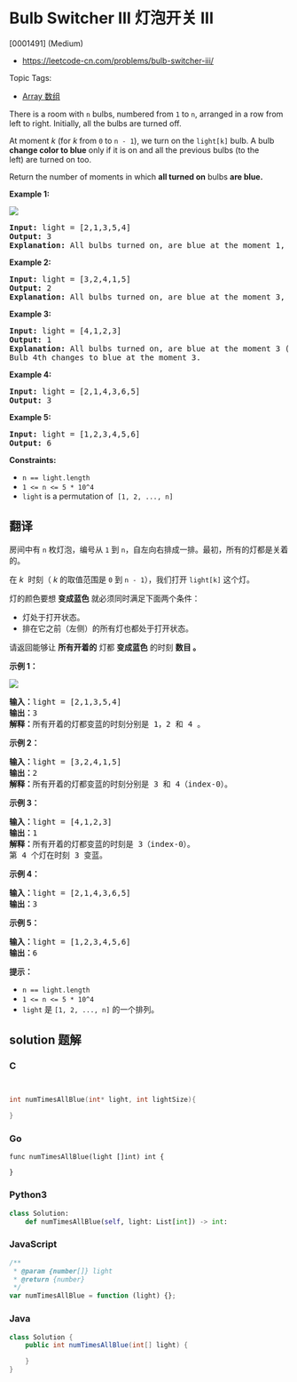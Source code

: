 # Bulb Switcher III 灯泡开关 III

[0001491] (Medium)

- https://leetcode-cn.com/problems/bulb-switcher-iii/

Topic Tags:

- [Array 数组](https://leetcode-cn.com/tag/array/)

There is a room with `n` bulbs, numbered from `1` to `n`, arranged in a row from left to right. Initially, all the bulbs are turned off.

At moment _k_ (for _k_ from `0` to `n - 1`), we turn on the `light[k]` bulb. A bulb **change color to blue** only if it is on and all the previous bulbs (to the left) are turned on too.

Return the number of moments in which **all turned on** bulbs **are blue.**

**Example 1:**

![](https://assets.leetcode.com/uploads/2020/02/29/sample_2_1725.png)

<pre><strong>Input:</strong> light = [2,1,3,5,4]
<strong>Output:</strong> 3
<strong>Explanation:</strong> All bulbs turned on, are blue at the moment 1, 2 and 4.
</pre>

**Example 2:**

<pre><strong>Input:</strong> light = [3,2,4,1,5]
<strong>Output:</strong> 2
<strong>Explanation:</strong> All bulbs turned on, are blue at the moment 3, and 4 (index-0).
</pre>

**Example 3:**

<pre><strong>Input:</strong> light = [4,1,2,3]
<strong>Output:</strong> 1
<strong>Explanation:</strong> All bulbs turned on, are blue at the moment 3 (index-0).
Bulb 4th changes to blue at the moment 3.
</pre>

**Example 4:**

<pre><strong>Input:</strong> light = [2,1,4,3,6,5]
<strong>Output:</strong> 3
</pre>

**Example 5:**

<pre><strong>Input:</strong> light = [1,2,3,4,5,6]
<strong>Output:</strong> 6
</pre>

**Constraints:**

- `n == light.length`
- `1 <= n <= 5 * 10^4`
- `light` is a permutation of  `[1, 2, ..., n]`

## 翻译

房间中有 `n` 枚灯泡，编号从 `1` 到 `n`，自左向右排成一排。最初，所有的灯都是关着的。

在 *k*  时刻（ _k_ 的取值范围是 `0` 到 `n - 1`），我们打开 `light[k]` 这个灯。

灯的颜色要想 **变成蓝色** 就必须同时满足下面两个条件：

- 灯处于打开状态。
- 排在它之前（左侧）的所有灯也都处于打开状态。

请返回能够让 **所有开着的** 灯都 **变成蓝色** 的时刻 **数目 。**

**示例 1：**

![](https://assets.leetcode-cn.com/aliyun-lc-upload/uploads/2020/03/08/sample_2_1725.png)

<pre><strong>输入：</strong>light = [2,1,3,5,4]
<strong>输出：</strong>3
<strong>解释：</strong>所有开着的灯都变蓝的时刻分别是 1，2 和 4 。
</pre>

**示例 2：**

<pre><strong>输入：</strong>light = [3,2,4,1,5]
<strong>输出：</strong>2
<strong>解释：</strong>所有开着的灯都变蓝的时刻分别是 3 和 4（index-0）。
</pre>

**示例 3：**

<pre><strong>输入：</strong>light = [4,1,2,3]
<strong>输出：</strong>1
<strong>解释：</strong>所有开着的灯都变蓝的时刻是 3（index-0）。
第 4 个灯在时刻 3 变蓝。
</pre>

**示例 4：**

<pre><strong>输入：</strong>light = [2,1,4,3,6,5]
<strong>输出：</strong>3
</pre>

**示例 5：**

<pre><strong>输入：</strong>light = [1,2,3,4,5,6]
<strong>输出：</strong>6
</pre>

**提示：**

- `n == light.length`
- `1 <= n <= 5 * 10^4`
- `light` 是 `[1, 2, ..., n]` 的一个排列。

## solution 题解

### C

```c


int numTimesAllBlue(int* light, int lightSize){

}
```

### Go

```golang
func numTimesAllBlue(light []int) int {

}
```

### Python3

```python
class Solution:
    def numTimesAllBlue(self, light: List[int]) -> int:
```

### JavaScript

```javascript
/**
 * @param {number[]} light
 * @return {number}
 */
var numTimesAllBlue = function (light) {};
```

### Java

```java
class Solution {
    public int numTimesAllBlue(int[] light) {

    }
}
```
